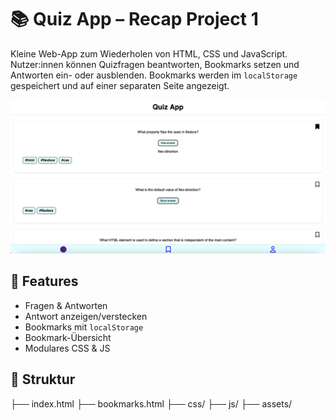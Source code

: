 # 📚 Quiz App – Recap Project 1

Kleine Web-App zum Wiederholen von HTML, CSS und JavaScript. Nutzer:innen können Quizfragen beantworten, Bookmarks setzen und Antworten ein- oder ausblenden. Bookmarks werden im `localStorage` gespeichert und auf einer separaten Seite angezeigt.

![Quiz App Screenshot](/recap-project-1/assets/screenshot.png)

## 🔧 Features

- Fragen & Antworten
- Antwort anzeigen/verstecken
- Bookmarks mit `localStorage`
- Bookmark-Übersicht
- Modulares CSS & JS

## 📁 Struktur

├── index.html
├── bookmarks.html
├── css/
├── js/
├── assets/

